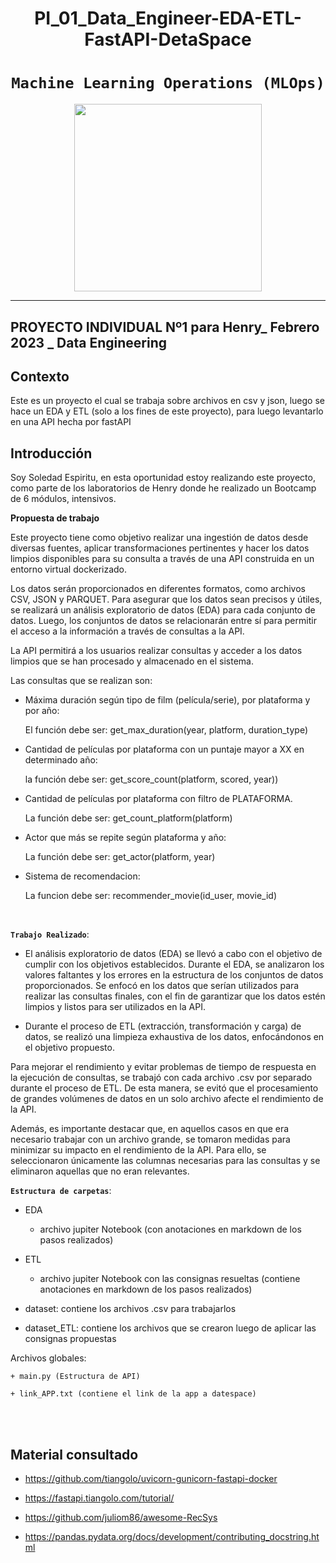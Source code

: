 
# <h1 align=center> **PI_01_Data_Engineer-EDA-ETL-FastAPI-DetaSpace** </h1>

# <h1 align=center>**`Machine Learning Operations (MLOps)`**</h1>

<p align="center">
<img src="https://user-images.githubusercontent.com/67664604/217914153-1eb00e25-ac08-4dfa-aaf8-53c09038f082.png"  height=300>
</p>
<hr>  

## **PROYECTO INDIVIDUAL Nº1 para Henry_ Febrero 2023 _ Data Engineering**

## Contexto

Este es un proyecto el cual se trabaja sobre archivos en csv y json, luego se hace un EDA y ETL (solo a los fines de este proyecto), para luego levantarlo en una API hecha por fastAPI

## Introducción

Soy Soledad Espiritu, en esta oportunidad estoy realizando este proyecto, como parte de los laboratorios de Henry donde he realizado un Bootcamp de 6 módulos, intensivos.

<p


## **Propuesta de trabajo**

Este proyecto tiene como objetivo realizar una ingestión de datos desde diversas fuentes, aplicar transformaciones pertinentes y hacer los datos limpios disponibles para su consulta a través de una API construida en un entorno virtual dockerizado.

Los datos serán proporcionados en diferentes formatos, como archivos CSV, JSON y PARQUET. Para asegurar que los datos sean precisos y útiles, se realizará un análisis exploratorio de datos (EDA) para cada conjunto de datos. Luego, los conjuntos de datos se relacionarán entre sí para permitir el acceso a la información a través de consultas a la API.

 La API permitirá a los usuarios realizar consultas y acceder a los datos limpios que se han procesado y almacenado en el sistema.
<br/>

Las consultas que se realizan son:

+ Máxima duración según tipo de film (película/serie), por plataforma y por año:

    El función debe ser: get_max_duration(year, platform, duration_type)

+ Cantidad de películas por plataforma con un puntaje mayor a XX en determinado año:

    la función debe ser: get_score_count(platform, scored, year))

+ Cantidad de películas por plataforma con filtro de PLATAFORMA. 

    La función debe ser: get_count_platform(platform)

+ Actor que más se repite según plataforma y año:

    La función debe ser: get_actor(platform, year)

+ Sistema de recomendacion:

    La funcion debe ser: recommender_movie(id_user, movie_id)


<br/>


**`Trabajo Realizado`**:

+ El análisis exploratorio de datos (EDA) se llevó a cabo con el objetivo de cumplir con los objetivos establecidos. Durante el EDA, se analizaron los valores faltantes y los errores en la estructura de los conjuntos de datos proporcionados. Se enfocó en los datos que serían utilizados para realizar las consultas finales, con el fin de garantizar que los datos estén limpios y listos para ser utilizados en la API.

+ Durante el proceso de ETL (extracción, transformación y carga) de datos, se realizó una limpieza exhaustiva de los datos, enfocándonos en el objetivo propuesto.

Para mejorar el rendimiento y evitar problemas de tiempo de respuesta en la ejecución de consultas, se trabajó con cada archivo .csv por separado durante el proceso de ETL. De esta manera, se evitó que el procesamiento de grandes volúmenes de datos en un solo archivo afecte el rendimiento de la API.

Además, es importante destacar que, en aquellos casos en que era necesario trabajar con un archivo grande, se tomaron medidas para minimizar su impacto en el rendimiento de la API. Para ello, se seleccionaron únicamente las columnas necesarias para las consultas y se eliminaron aquellas que no eran relevantes.
<br/>

**`Estructura de carpetas`**:

+ EDA

    - archivo jupiter Notebook (con anotaciones en markdown de los pasos realizados)

+ ETL

    - archivo jupiter Notebook con las consignas resueltas (contiene anotaciones en markdown de los pasos realizados)

+ dataset: contiene los archivos .csv para trabajarlos

+ dataset_ETL: contiene los archivos que se crearon luego de aplicar las consignas propuestas



Archivos globales:

    + main.py (Estructura de API)

    + link_APP.txt (contiene el link de la app a datespace)
    

<br/>

<br/>

## **Material consultado**

+ https://github.com/tiangolo/uvicorn-gunicorn-fastapi-docker

+ https://fastapi.tiangolo.com/tutorial/
  
+ https://github.com/juliom86/awesome-RecSys

+ https://pandas.pydata.org/docs/development/contributing_docstring.html



